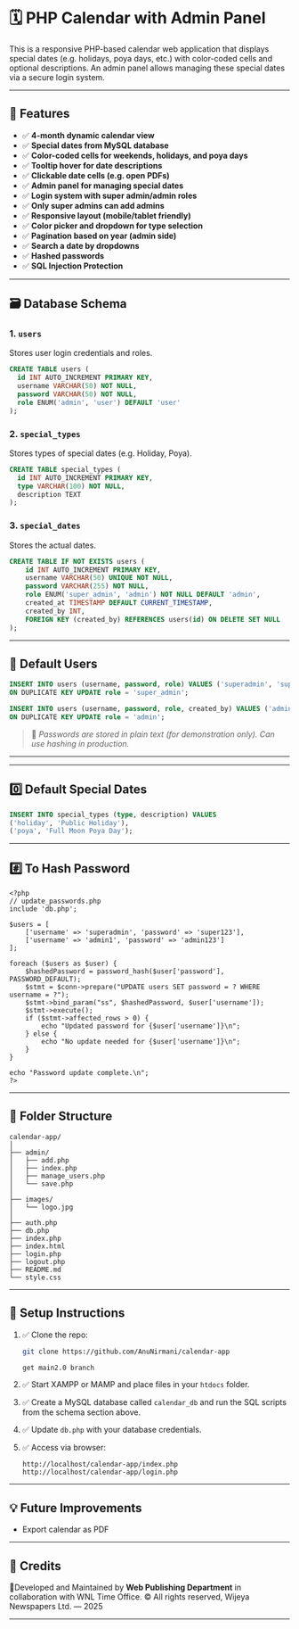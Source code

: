 # 🗓️ PHP Calendar with Admin Panel

This is a responsive PHP-based calendar web application that displays special dates (e.g. holidays, poya days, etc.) with color-coded cells and optional descriptions. An admin panel allows managing these special dates via a secure login system.

---

## 🚀 Features

- ✅ **4-month dynamic calendar view**
- ✅ **Special dates from MySQL database**
- ✅ **Color-coded cells for weekends, holidays, and poya days**
- ✅ **Tooltip hover for date descriptions**
- ✅ **Clickable date cells (e.g. open PDFs)**
- ✅ **Admin panel for managing special dates**
- ✅ **Login system with super admin/admin roles**
- ✅ **Only super admins can add admins**
- ✅ **Responsive layout (mobile/tablet friendly)**
- ✅ **Color picker and dropdown for type selection**
- ✅ **Pagination based on year (admin side)**
- ✅ **Search a date by dropdowns**
- ✅ **Hashed passwords**
- ✅ **SQL Injection Protection**

---

## 🗃️ Database Schema

### 1. `users`  
Stores user login credentials and roles.
```sql
CREATE TABLE users (
  id INT AUTO_INCREMENT PRIMARY KEY,
  username VARCHAR(50) NOT NULL,
  password VARCHAR(50) NOT NULL,
  role ENUM('admin', 'user') DEFAULT 'user'
);
````

### 2. `special_types`

Stores types of special dates (e.g. Holiday, Poya).

```sql
CREATE TABLE special_types (
  id INT AUTO_INCREMENT PRIMARY KEY,
  type VARCHAR(100) NOT NULL,
  description TEXT
);
```

### 3. `special_dates`

Stores the actual dates.

```sql
CREATE TABLE IF NOT EXISTS users (
    id INT AUTO_INCREMENT PRIMARY KEY,
    username VARCHAR(50) UNIQUE NOT NULL,
    password VARCHAR(255) NOT NULL,
    role ENUM('super_admin', 'admin') NOT NULL DEFAULT 'admin',
    created_at TIMESTAMP DEFAULT CURRENT_TIMESTAMP,
    created_by INT,
    FOREIGN KEY (created_by) REFERENCES users(id) ON DELETE SET NULL
);
```

---

## 👤 Default Users

```sql
INSERT INTO users (username, password, role) VALUES ('superadmin', 'super123', 'super_admin')
ON DUPLICATE KEY UPDATE role = 'super_admin';

INSERT INTO users (username, password, role, created_by) VALUES ('admin1', 'admin123', 'admin', 1)
ON DUPLICATE KEY UPDATE role = 'admin';
```

> 🔐 *Passwords are stored in plain text (for demonstration only). Can use hashing in production.*

---

---

## 0️⃣ Default Special Dates

```sql
INSERT INTO special_types (type, description) VALUES
('holiday', 'Public Holiday'),
('poya', 'Full Moon Poya Day');
```

---

## #️⃣ To Hash Password

```
<?php
// update_passwords.php
include 'db.php';

$users = [
    ['username' => 'superadmin', 'password' => 'super123'],
    ['username' => 'admin1', 'password' => 'admin123']
];

foreach ($users as $user) {
    $hashedPassword = password_hash($user['password'], PASSWORD_DEFAULT);
    $stmt = $conn->prepare("UPDATE users SET password = ? WHERE username = ?");
    $stmt->bind_param("ss", $hashedPassword, $user['username']);
    $stmt->execute();
    if ($stmt->affected_rows > 0) {
        echo "Updated password for {$user['username']}\n";
    } else {
        echo "No update needed for {$user['username']}\n";
    }
}

echo "Password update complete.\n";
?>
```

---

## 📂 Folder Structure

```
calendar-app/
│
├── admin/
│   ├── add.php
│   ├── index.php
│   ├── manage_users.php
│   └── save.php
│
├── images/
│   └── logo.jpg
│
├── auth.php
├── db.php
├── index.php
├── index.html
├── login.php
├── logout.php
├── README.md
└── style.css
```


---

## 🔧 Setup Instructions

1. ✅ Clone the repo:

   ```bash
   git clone https://github.com/AnuNirmani/calendar-app

   get main2.0 branch
   ```

2. ✅ Start XAMPP or MAMP and place files in your `htdocs` folder.

3. ✅ Create a MySQL database called `calendar_db` and run the SQL scripts from the schema section above.

4. ✅ Update `db.php` with your database credentials.

5. ✅ Access via browser:

   ```
   http://localhost/calendar-app/index.php
   http://localhost/calendar-app/login.php
   ```

---

## 💡 Future Improvements

* Export calendar as PDF

---

## 🙌 Credits

📍Developed and Maintained by **Web Publishing Department** in collaboration with WNL Time Office. © All rights reserved, Wijeya Newspapers Ltd. — 2025

---
